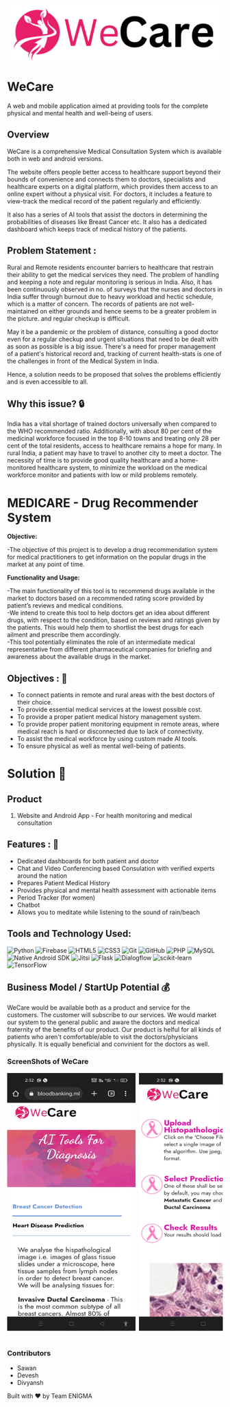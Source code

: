 ![](./Image-Assets/We.png)
# WeCare
A web and mobile application aimed at providing tools for the complete physical and mental health and well-being of users.

## Overview

WeCare is a comprehensive Medical Consultation System which is available both in web and android versions.

The website offers people better access to healthcare support beyond their bounds of convenience and connects them to doctors, specialists and healthcare experts on a digital platform, which provides them access to an online expert without a physical visit. For doctors, it includes a feature to view-track the medical record of the patient regularly and efficiently.

It also has a series of AI tools that assist the doctors in determining the probabilities of diseases like Breast Cancer etc. It also has a dedicated dashboard which keeps track of medical history of the patients.

## Problem Statement :
Rural and Remote residents encounter barriers to healthcare that restrain their ability to get the medical services they need. The problem of handling and keeping a note and regular monitoring is serious in India. Also, it has been continuously observed in no. of surveys that the nurses and doctors in India suffer through burnout due to heavy workload and hectic schedule, which is a matter of concern. The records of patients are not well-maintained on either grounds and hence seems to be a greater problem in the picture.
and regular checkup is difficult. 

May it be a pandemic or the problem of distance, consulting a good doctor even for a regular checkup and urgent situations that need to be dealt with as soon as possible is a big issue. There's a need for proper management of a patient's historical record and, tracking of current health-stats is one of the challenges in front of the Medical System in India.

Hence, a solution needs to be proposed that solves the problems efficiently and is even accessible to all.

## Why this issue? :lock:
India has a vital shortage of trained doctors universally when compared to the WHO recommended ratio. Additionally, with about 80 per cent of the medicinal workforce focused in the top 8-10 towns and treating only 28 per cent of the total residents, access to healthcare remains a hope for many. In rural India, a patient may have to travel to another city to meet a doctor. The necessity of time is to provide good quality healthcare and a home-monitored healthcare system, to minimize the workload on the medical workforce monitor and patients with low or mild problems remotely.
# MEDICARE - Drug Recommender System

**Objective:**


-The objective of this project is to develop a drug recommendation system for medical practitioners to get information on the popular drugs in the market at any point of time.

**Functionality and Usage:**

-The main functionality of this tool is to recommend drugs available in the market to doctors based on a recommended rating score provided by patient’s reviews and medical conditions.<br/>
-We intend to create this tool to help doctors get an idea about different drugs, with respect to the condition, based on reviews and ratings given by the patients. This would help them to shortlist the best drugs for each ailment and prescribe them accordingly.<br/> 
-This tool potentially eliminates the role of an intermediate medical representative from different pharmaceutical companies for briefing and awareness about the available drugs in the market.


## Objectives :  	:notebook_with_decorative_cover:
- To connect patients in remote and rural areas with the best doctors of their choice.
- To provide essential medical services at the lowest possible cost.
- To provide a proper patient medical history management system.
- To provide proper patient monitoring equipment in remote areas, where medical reach is hard or disconnected due to lack of connectivity.
- To assist the medical workforce by using custom made AI tools.
- To ensure physical as well as mental well-being of patients.

# Solution  	:key:

## Product 
1. Website and Android App - For health monitoring and medical consultation

## Features :  	:notebook_with_decorative_cover:
- Dedicated dashboards for both patient and doctor
- Chat and Video Conferencing based Consulation with verified experts around the nation
- Prepares Patient Medical History
- Provides physical and mental health assessment with actionable items
- Period Tracker (for women)
- Chatbot
- Allows you to meditate while listening to the sound of rain/beach

## Tools and Technology Used:
![Python](https://img.shields.io/badge/Python-9FEF00?style=flat-square&logo=Python&logoColor=black)
![Firebase](https://img.shields.io/badge/Firebase-ffcb2c?style=flat-square&logo=Firebase&logoColor=DD1100)
![HTML5](https://img.shields.io/badge/HTML5-E34F26?style=flat-square&logo=HTML5&logoColor=white)
![CSS3](https://img.shields.io/badge/CSS3-1572B6?style=flat-square&logo=CSS3&logoColor=white)
![Git](https://img.shields.io/badge/Git-F05032?style=flat-square&logo=Git&logoColor=white)
![GitHub](https://img.shields.io/badge/GitHub-181717?style=flat-square&logo=github)
![PHP](https://img.shields.io/badge/-PHP-brightgreen)
![MySQL](https://img.shields.io/badge/-MySQL-yellow)
![Native Android SDK](https://img.shields.io/badge/Android-3DDC84?style=flat-square&logo=Android&logoColor=white)
![Jitsi](https://img.shields.io/badge/-Jitsi%20SDK-orange)
![Flask](https://img.shields.io/badge/flask-%23000.svg?style=flat-square&logo=flask&logoColor=white)
![Dialogflow](https://img.shields.io/badge/-Dialogflow-yellow)
![scikit-learn](https://img.shields.io/badge/scikit--learn-%23F7931E.svg?style=flat-square&logo=scikit-learn&logoColor=white)
![TensorFlow](https://img.shields.io/badge/TensorFlow-%23FF6F00.svg?style=flat-square&logo=TensorFlow&logoColor=white)

## Business Model / StartUp Potential  	:moneybag:

WeCare would be available both as a product and service for the customers. The customer will subscribe to our services. We would market our system to the general public and aware the doctors and medical fraternity of the benefits of our product. Our product is helful for all kinds of patients who aren't comfortable/able to visit the doctors/physicians physically. It is equally beneficial and convinient for the doctors as well.

### ScreenShots of WeCare
<pre>
<img src="./images/1.jpg" alt="1" width="300" height="600" /> <img src="./images/2.jpg" alt="1" width="300" height="600" /> <img src="./images/3.jpg" alt="1" width="300" height="600" /> <img src="./images/4.jpg" alt="1" width="300" height="600" /> <img src="./images/5.jpg" alt="1" width="300" height="600" /> <img src="./images/7.jpg" alt="1"
	 width="300" height="600" /> <img src="./images/8.jpg" alt="1"
	 width="300" height="600" />

</pre>
### Contributors
- Sawan
- Devesh
- Divyansh


Built with ❤️ by Team ENIGMA

